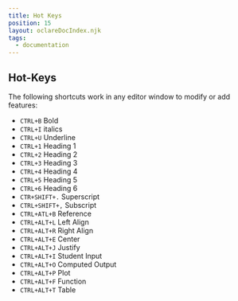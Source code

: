 ```yaml
---
title: Hot Keys
position: 15
layout: oclareDocIndex.njk
tags:
  - documentation
---
```

## Hot-Keys

The following shortcuts work in any editor window to modify or add features:

* `CTRL+B` Bold
* `CTRL+I` italics
* `CTRL+U` Underline
* `CTRL+1` Heading 1
* `CTRL+2` Heading 2
* `CTRL+3` Heading 3
* `CTRL+4` Heading 4
* `CTRL+5` Heading 5
* `CTRL+6` Heading 6
* `CTR+SHIFT+.` Superscript
* `CTRL+SHIFT+,` Subscript
* `CTRL+ATL+B` Reference
* `CTRL+ALT+L` Left Align
* `CTRL+ALT+R` Right Align
* `CTRL+ALT+E` Center
* `CTRL+ALT+J` Justify
* `CTRL+ALT+I` Student Input
* `CTRL+ALT+O` Computed Output
* `CTRL+ALT+P` Plot
* `CTRL+ALT+F` Function
* `CTRL+ALT+T` Table